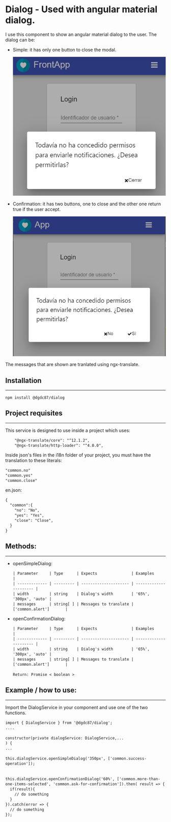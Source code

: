 # Dialog - Used with angular material dialog.

I use this component to show an angular material dialog to the user. The dialog can be:

- Simple: it has only one button to close the modal.

  ![Image of simpleDialog](https://raw.githubusercontent.com/dgdc87/frontLibraries/master/projects/dgdc87/dialog/assets/images/simpleDialog.png)

- Confirmation: it has two buttons, one to close and the other one return true if the user accept.

  ![Image of confirmationDialog](https://raw.githubusercontent.com/dgdc87/frontLibraries/master/projects/dgdc87/dialog/assets/images/confirmationDialog.png)


The messages that are shown are tranlated using ngx-translate.

## Installation
------

  ```
  npm install @dgdc87/dialog
  ```

## Project requisites
------

  This service is designed to use inside a project which uses:

  ```
      "@ngx-translate/core": "^12.1.2",
      "@ngx-translate/http-loader": "^4.0.0",
  ```

  Inside json's files in the i18n folder of your project, you must have the translation to these literals:

  ```
  "common.no"
  "common.yes"
  "common.close"
  ```

  en.json:
  ```
  {
    "common":{
      "no": "No",
      "yes": "Yes",
      "close": "Close",
    }
  }
  ```

## Methods:
------

* openSimpleDialog:

      | Parameter     | Type      | Expects               | Examples               |
      | ------------- | --------- | --------------------- | ---------------------- |
      | width         | string    | Dialog's width        | '65%', '300px', 'auto' |  
      | messages      | string[ ] | Messages to translate | ['common.alert']       |  



* openConfirmationDialog:

      | Parameter     | Type      | Expects               | Examples               |
      | ------------- | --------- | --------------------- | ---------------------- |
      | width         | string    | Dialog's width        | '65%', '300px', 'auto' |  
      | messages      | string[ ] | Messages to translate | ['common.alert']       |  

      Return: Promise < boolean > 


## Example / how to use:
------

  Import the DialogService in your component and use one of the two functions.

  ```
  import { DialogService } from '@dgdc87/dialog';
  ....

  constructor(private dialogService: DialogService,... 
  ) {
  ...

  this.dialogService.openSimpleDialog('350px', ['common.success-operation']);


  this.dialogService.openConfirmationDialog('60%', ['common.more-than-one-items-selected', 'common.ask-for-confirmation']).then( result => {
    if(result){
      // do something
    }
  }).catch(error => {
    // do something
  });

  ```




